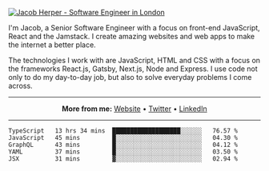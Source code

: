 [![Jacob Herper - Software Engineer in London](https://res.cloudinary.com/jacobherper/image/upload/v1595605963/github_banner.png)](https://herper.io/)

I'm Jacob, a Senior Software Engineer with a focus on front-end JavaScript, React and the Jamstack. I create amazing websites and web apps to make the internet a better place.

The technologies I work with are JavaScript, HTML and CSS with a focus on the frameworks React.js, Gatsby, Next.js, Node and Express. I use code not only to do my day-to-day job, but also to solve everyday problems I come across.

-----

<p align="center">
  <strong>More from me:</strong> 
  <a href="https://herper.io">Website</a> •
  <a href="https://twitter.com/intent/follow?screen_name=jakeherp&tw_p=followbutton">Twitter</a> •
  <a href="https://www.linkedin.com/in/jacobherper/">LinkedIn</a>
</p>

-----

<!--START_SECTION:waka-->
```text
TypeScript   13 hrs 34 mins  ███████████████████░░░░░░   76.57 % 
JavaScript   45 mins         █░░░░░░░░░░░░░░░░░░░░░░░░   04.30 % 
GraphQL      43 mins         █░░░░░░░░░░░░░░░░░░░░░░░░   04.12 % 
YAML         37 mins         █░░░░░░░░░░░░░░░░░░░░░░░░   03.50 % 
JSX          31 mins         ▓░░░░░░░░░░░░░░░░░░░░░░░░   02.94 % 
```
<!--END_SECTION:waka-->
